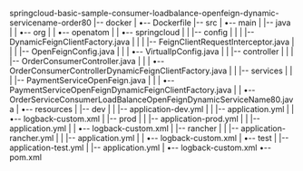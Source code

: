 springcloud-basic-sample-consumer-loadbalance-openfeign-dynamic-servicename-order80
|-- docker
|   •-- Dockerfile
|-- src
|   •-- main
|       |-- java
|       |   •-- org
|       |       •-- openatom
|       |           •-- springcloud
|       |               |-- config
|       |               |   |-- DynamicFeignClientFactory.java
|       |               |   |-- FeignClientRequestInterceptor.java
|       |               |   |-- OpenFeignConfig.java
|       |               |   •-- VirtualIpConfig.java
|       |               |-- controller
|       |               |   |-- OrderConsumerController.java
|       |               |   •-- OrderConsumerControllerDynamicFeignClientFactory.java
|       |               |-- services
|       |               |   |-- PaymentServiceOpenFeign.java
|       |               |   •-- PaymentServiceOpenFeignDynamicFeignClientFactory.java
|       |               •-- OrderServiceConsumerLoadBalanceOpenFeignDynamicServiceName80.java
|       •-- resources
|           |-- dev
|           |   |-- application-dev.yml
|           |   |-- application.yml
|           |   •-- logback-custom.xml
|           |-- prod
|           |   |-- application-prod.yml
|           |   |-- application.yml
|           |   •-- logback-custom.xml
|           |-- rancher
|           |   |-- application-rancher.yml
|           |   |-- application.yml
|           |   •-- logback-custom.xml
|           •-- test
|               |-- application-test.yml
|               |-- application.yml
|               •-- logback-custom.xml
•-- pom.xml